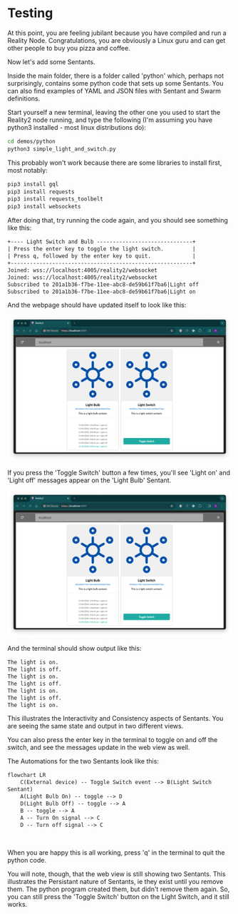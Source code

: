 # Testing

At this point, you are feeling jubilant because you have compiled and run a Reality Node.  Congratulations, you are obviously a Linux guru and can get other people to buy you pizza and coffee.

Now let's add some Sentants.

Inside the main folder, there is a folder called 'python' which, perhaps not surprisingly, contains some python code that sets up some Sentants.  You can also find examples of YAML and JSON files with Sentant and Swarm definitions.

Start yourself a new terminal, leaving the other one you used to start the Reality2 node running, and type the following (I'm assuming you have python3 installed - most linux distributions do):

```bash
cd demos/python
python3 simple_light_and_switch.py
```

This probably won't work because there are some libraries to install first, most notably:

```bash
pip3 install gql
pip3 install requests
pip3 install requests_toolbelt
pip3 install websockets
```

After doing that, try running the code again, and you should see something like this:

````
+---- Light Switch and Bulb ------------------------------+
| Press the enter key to toggle the light switch.         |
| Press q, followed by the enter key to quit.             |
+---------------------------------------------------------+
Joined: wss://localhost:4005/reality2/websocket
Joined: wss://localhost:4005/reality2/websocket
Subscribed to 201a1b36-f7be-11ee-abc8-de59b61f7ba6|Light off
Subscribed to 201a1b36-f7be-11ee-abc8-de59b61f7ba6|Light on
````

And the webpage should have updated itself to look like this:

![](.images/UEhW2PehD8jSk.png)

If you press the 'Toggle Switch' button a few times, you'll see 'Light on' and 'Light off' messages appear on the 'Light Bulb' Sentant.

![](.images/UEhW2PehD8jSk.png)

And the terminal should show output like this:

````
The light is on.
The light is off.
The light is on.
The light is off.
The light is on.
The light is off.
The light is on.
````

This illustrates the Interactivity and Consistency aspects of Sentants.  You are seeing the same state and output in two different views.

You can also press the enter key in the terminal to toggle on and off the switch, and see the messages update in the web view as well.

The Automations for the two Sentants look like this:

```mermaid
flowchart LR
    C(External device) -- Toggle Switch event --> B(Light Switch Sentant)
    A(Light Bulb On) -- toggle --> D
    D(Light Bulb Off) -- toggle --> A
    B -- toggle --> A
    A -- Turn On signal --> C
    D -- Turn off signal --> C

    
```



When you are happy this is all working, press 'q' in the terminal to quit the python code.

You will note, though, that the web view is still showing two Sentants.  This illustrates the Persistant nature of Sentants, ie they exist until you remove them.  The python program created them, but didn't remove them again.  So, you can still press the 'Toggle Switch' button on the Light Switch, and it still works.